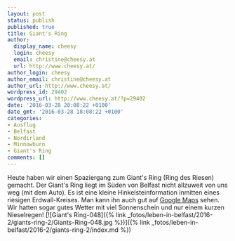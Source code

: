 ```yaml
---
layout: post
status: publish
published: true
title: Giant's Ring
author:
  display_name: cheesy
  login: cheesy
  email: christine@cheesy.at
  url: http://www.cheesy.at/
author_login: cheesy
author_email: christine@cheesy.at
author_url: http://www.cheesy.at/
wordpress_id: 29402
wordpress_url: http://www.cheesy.at/?p=29402
date: '2016-03-28 20:08:22 +0100'
date_gmt: '2016-03-28 18:08:22 +0100'
categories:
- Ausflug
- Belfast
- Nordirland
- Minnowburn
- Giant's Ring
comments: []
---
```

Heute haben wir einen Spaziergang zum Giant's Ring (Ring des Riesen) gemacht. Der Giant's Ring liegt im Süden von Belfast nicht allzuweit von uns weg (mit dem Auto). Es ist eine kleine Hinkelsteinformation inmitten eines riesigen Erdwall-Kreises. Man kann ihn auch gut auf [Google Maps](https://www.google.co.uk/maps/place/Giant's+Ring/@54.5402459,-5.9521255,772m/data=!3m1!1e3!4m2!3m1!1s0x48610f4ff81a3525:0xc973977c1aa56998) sehen. Wir hatten sogar gutes Wetter mit viel Sonnenschein und nur einem kurzen Nieselregen!
[![Giant's Ring-048]({% link _fotos/leben-in-belfast/2016-2/giants-ring-2/Giants-Ring-048.jpg %})]({% link _fotos/leben-in-belfast/2016-2/giants-ring-2/index.md %})
